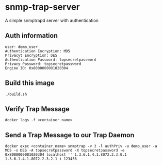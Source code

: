 # snmp-trap-server
A simple snmptrapd server with authentication

## Auth information
```
user: demo_user
Authentication Encryption: MD5
Privacyt Encryption: DES
Authentication Password: topsecretpassword
Privacy Password: topsecretpassword
Engine ID: 0x8000000001020304
```

## Build this image
```
./build.sh
```

## Verify Trap Message
```
docker logs -f <container_name>
```

## Send a Trap Message to our Trap Daemon
```
docker exec <container_name> snmptrap -v 3 -l authPriv -u demo_user -a MD5 -x DES -A topsecretpassword -X topsecretpassword -e 0x8000000001020304 localhost '' 1.3.6.1.4.1.8072.2.3.0.1 1.3.6.1.4.1.8072.2.3.2.1 i 123456
```
